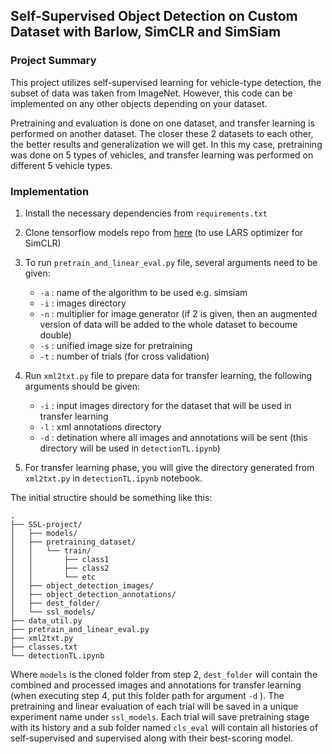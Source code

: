 ## Self-Supervised Object Detection on Custom Dataset with Barlow, SimCLR and SimSiam

### Project Summary 
This project utilizes self-supervised learning for vehicle-type detection, the subset of data was taken from ImageNet. However, this code can be implemented on any other objects depending on your dataset.

Pretraining and evaluation is done on one dataset, and transfer learning is performed on another dataset. The closer these 2 datasets to each other, the better results and generalization we will get. In this my case, pretraining was done on 5 types of vehicles, and transfer learning was performed on different 5 vehicle types.  

### Implementation 
1. Install the necessary dependencies from ```requirements.txt``` 
2. Clone  tensorflow models repo from [here](https://github.com/tensorflow/models) (to use LARS optimizer for SimCLR)
3. To run ```pretrain_and_linear_eval.py``` file, several arguments need to be given:

    * ```-a``` : name of the algorithm to be used e.g. simsiam
    * ```-i``` : images directory 
    * ```-n``` : multiplier for image generator (if 2 is given, then an augmented version of data will be added to the whole dataset to becoume double)
    * ```-s``` : unified image size for pretraining 
    * ```-t``` : number of trials (for cross validation)
4. Run ```xml2txt.py``` file to prepare data for transfer learning, the following arguments should be given:
    * ```-i``` : input images directory for the dataset that will be used in transfer learning
    * ```-l``` : xml annotations directory
    * ```-d``` : detination where all images and annotations will be sent (this directory will be used in ```detectionTL.ipynb```)
5. For transfer learning phase, you will give the directory generated from ```xml2txt.py``` in ```detectionTL.ipynb``` notebook.

The initial structire should be something like this:
```
.
├── SSL-project/
│   ├── models/
│   ├── pretraining_dataset/
│   │   └── train/
│   │       ├── class1
│   │       ├── class2
│   │       └── etc
│   ├── object_detection_images/
│   ├── object_detection_annotations/
│   ├── dest_folder/
│   └── ssl_models/
├── data_util.py
├── pretrain_and_linear_eval.py
├── xml2txt.py
├── classes.txt
└── detectionTL.ipynb
```
Where ```models``` is the cloned folder from step 2, ```dest_folder``` will contain the combined and processed images and annotations for transfer learning  (when executing step 4, put this folder path for argument ```-d``` ). The pretraining and linear evaluation of each trial will be saved in a unique experiment name under ```ssl_models```. Each trial will save pretraining stage with its history and a sub folder named ```cls_eval``` will contain all histories of self-supervised and supervised along with their best-scoring model.

